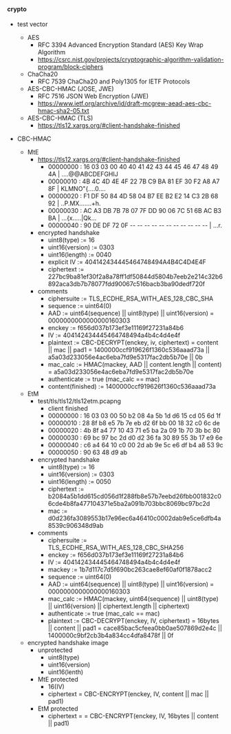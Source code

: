#### crypto

* test vector
  * AES
    * RFC 3394 Advanced Encryption Standard (AES) Key Wrap Algorithm
    * https://csrc.nist.gov/projects/cryptographic-algorithm-validation-program/block-ciphers
  * ChaCha20
    * RFC 7539 ChaCha20 and Poly1305 for IETF Protocols
  * AES-CBC-HMAC (JOSE, JWE)
    * RFC 7516 JSON Web Encryption (JWE)
    * https://www.ietf.org/archive/id/draft-mcgrew-aead-aes-cbc-hmac-sha2-05.txt
  * AES-CBC-HMAC (TLS)
    * https://tls12.xargs.org/#client-handshake-finished


* CBC-HMAC
  * MtE
    * https://tls12.xargs.org/#client-handshake-finished
      * 00000000 : 16 03 03 00 40 40 41 42 43 44 45 46 47 48 49 4A | ....@@ABCDEFGHIJ
      * 00000010 : 4B 4C 4D 4E 4F 22 7B C9 BA 81 EF 30 F2 A8 A7 8F | KLMNO"{....0....
      * 00000020 : F1 DF 50 84 4D 58 04 B7 EE B2 E2 14 C3 2B 68 92 | ..P.MX.......+h.
      * 00000030 : AC A3 DB 7B 78 07 7F DD 90 06 7C 51 6B AC B3 BA | ...{x.....|Qk...
      * 00000040 : 90 DE DF 72 0F -- -- -- -- -- -- -- -- -- -- -- | ...r.
    * encrypted handshake
      * uint8(type)       := 16
      * uint16(version)   := 0303
      * uint16(length)    := 0040
      * explicit IV       := 404142434445464748494A4B4C4D4E4F
      * ciphertext        := 227bc9ba81ef30f2a8a78ff1df50844d5804b7eeb2e214c32b6892aca3db7b78077fdd90067c516bacb3ba90dedf720f
    * comments
      * ciphersuite       := TLS_ECDHE_RSA_WITH_AES_128_CBC_SHA
      * sequence          := uint64(0)
      * AAD               := uint64(sequence) || uint8(type) || uint16(version) = 0000000000000000160303
      * enckey            := f656d037b173ef3e11169f27231a84b6
      * IV                := 404142434445464748494a4b4c4d4e4f
      * plaintext         := CBC-DECRYPT(enckey, iv, ciphertext) = content || mac || pad1 = 1400000ccf919626f1360c536aaad73a || a5a03d233056e4ac6eba7fd9e5317fac2db5b70e || 0b
      * mac_calc          := HMAC(mackey, AAD || content.length || content) = a5a03d233056e4ac6eba7fd9e5317fac2db5b70e
      * authenticate      := true (mac_calc == mac)
      * content(finished) := 1400000ccf919626f1360c536aaad73a
  * EtM
    * test/tls/tls12/tls12etm.pcapng
      * client finished
      * 00000000 : 16 03 03 00 50 b2 08 4a 5b 1d d6 15 cd 05 6d 1f
      * 00000010 : 28 8f b8 e5 7b 7e eb d2 6f bb 00 18 32 c0 6c de
      * 00000020 : 4b 8f a4 77 10 43 71 e5 ba 2a 09 1b 70 3b bc 80
      * 00000030 : 69 bc 97 bc 2d d0 d2 36 fa 30 89 55 3b 17 e9 6e
      * 00000040 : c6 a4 64 10 c0 00 2d ab 9e 5c e6 df b4 a8 53 9c
      * 00000050 : 90 63 48 d9 ab
    * encrypted handshake
      * uint8(type)     := 16
      * uint16(version) := 0303
      * uint16(length)  := 0050
      * ciphertext      := b2084a5b1dd615cd056d1f288fb8e57b7eebd26fbb001832c06cde4b8fa477104371e5ba2a091b703bbc8069bc97bc2d
      * mac             := d0d236fa3089553b17e96ec6a46410c0002dab9e5ce6dfb4a8539c906348d9ab
    * comments
      * ciphersuite     := TLS_ECDHE_RSA_WITH_AES_128_CBC_SHA256
      * enckey          := f656d037b173ef3e11169f27231a84b6
      * IV              := 404142434445464748494a4b4c4d4e4f
      * mackey          := 1b7d117c7d5f690bc263cae8ef60af0f1878acc2
      * sequence        := uint64(0)
      * AAD             := uint64(sequence) || uint8(type) || uint16(version) = 0000000000000000160303
      * mac_calc        := HMAC(mackey, uint64(sequence) || uint8(type) || uint16(version) || ciphertext.length || ciphertext)
      * authenticate    := true (mac_calc == mac)
      * plaintext       := CBC-DECRYPT(enckey, IV, ciphertext) = 16bytes || content || pad1 = cace85bac5cfeea0bb0ae507869d2e4c || 1400000c9bf2cb3b4a834cc4dfa8478f || 0f
  * encrypted handshake image
    * unprotected
      * uint8(type)
      * uint16(version)
      * uint16(lenth)
    * MtE protected
      * 16(IV)
      * ciphertext = CBC-ENCRYPT(enckey, IV, content || mac || pad1)
    * EtM protected
      * ciphertext = = CBC-ENCRYPT(enckey, IV, 16bytes || content || pad1)
